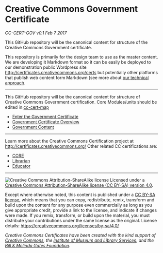 # Creative Commons Government Certificate

*CC-CERT-GOV v0.1 Feb 7 2017*

This GitHub repository will be the canonical content for structure of the Creative Commons Government certificate. 

This repository is primarily for the design team to use as the master content. We are developing it Markdown format so it can be easily be deployed to our demonstration public Wordpress site http://certificates.creativecommons.org/certs but potentially other platforms that publish web content form Markdown (see more about [our technical approach](https://certificates.creativecommons.org/category/tech/).

---- 

This GitHub repository will be the canonical content for structure of Creative Commons Government certification. Core Modules/units should be edited in [cc-cert-map](https://github.com/creativecommons/cc-cert-map/)

* [Enter the Government Certificate](index.md)
* [Government Certificate Overview](overview/index.md)
* [Government Content](contents/index.md)

----

Learn more about the Creative Commons Certification project at http://certificates.creativecommons.org/ Other related CC certifications are:

* [CORE](https://github.com/creativecommons/cc-cert-map/)
* [Librarian](https://github.com/creativecommons/cc-cert-lib/)
* [Educator](https://github.com/creativecommons/cc-cert-edu/)


----

![Creative Commons Attribution-ShareAlike license](https://github.com/creativecommons/cc-cert-gov/blob/master/images/cc-by-sa-88x31.png "CC BY-SA")
Licensed under a [Creative Commons Attribution-ShareAlike license (CC BY-SA) version 4.0](https://creativecommons.org/licenses/by-sa/4.0/).

Except where otherwise noted, this content is published under a [CC BY-SA license](https://creativecommons.org/licenses/by-sa/4.0/), which means that you can copy, redistribute, remix, transform and build upon the content for any purpose even commercially as long as you give appropriate credit, provide a link to the license, and indicate if changes were made. If you remix, transform, or build upon the material, you must distribute your contributions under the same license as the original.
License details: https://creativecommons.org/licenses/by-sa/4.0/

*Creative Commons Certificates have been created with the kind support of [Creative Commons](http://creativecommons.org/), the [Institute of Museum and Library Services](https://www.imls.gov/), and the [Bill &amp; Melinda Gates Foundation](http://www.gatesfoundation.org/).*